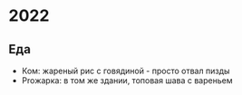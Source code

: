 # 2022

## Еда 

- Ком: жареный рис с говядиной - просто отвал пизды
- Proжарка: в том же здании, топовая шава с вареньем